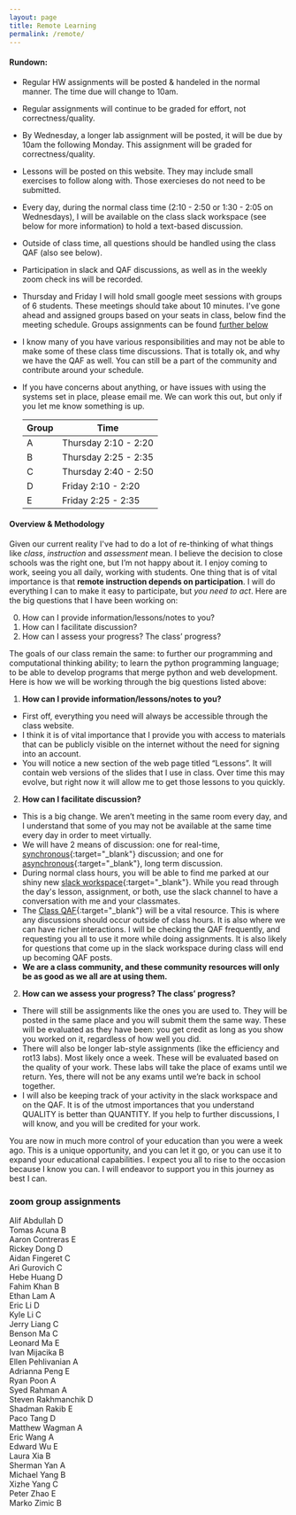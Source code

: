```yaml
---
layout: page
title: Remote Learning
permalink: /remote/
---
```


#### Rundown:
* Regular HW assignments will be posted & handeled in the normal manner. The time due will change to 10am.
* Regular assignments will continue to be graded for effort, not correctness/quality.
* By Wednesday, a longer lab assignment will be posted, it will be due by 10am the following Monday. This assignment will be graded for correctness/quality.
* Lessons will be posted on this website. They may include small exercises to follow along with. Those exercieses do not need to be submitted.
* Every day, during the normal class time (2:10 - 2:50 or 1:30 - 2:05 on Wednesdays), I will be available on the class slack workspace (see below for more information) to hold a text-based discussion.
* Outside of class time, all questions should be handled using the class QAF (also see below).
* Participation in slack and QAF discussions, as well as in the weekly zoom check ins will be recorded.
* Thursday and Friday I will hold small google meet sessions with groups of 6 students. These meetings should take about 10 minutes. I've gone ahead and assigned groups based on your seats in class, below find the meeting schedule. Groups assignments can be found [further below](#zoom-group-assignments)
* I know many of you have various responsibilities and may not be able to make some of these class time discussions. That is totally ok, and why we have the QAF as well. You can still be a part of the community and contribute around your schedule.
* If you have concerns about anything, or have issues with using the systems set in place, please email me. We can work this out, but only if you let me know something is up.

  | Group | Time                 |
  | ----- | -------------        |
  | A     | Thursday 2:10 - 2:20 |
  | B     | Thursday 2:25 - 2:35 |
  | C     | Thursday 2:40 - 2:50 |
  | D     | Friday   2:10 - 2:20 |
  | E     | Friday   2:25 - 2:35 |


#### Overview & Methodology

Given our current reality I've had to do a lot of re-thinking of what things like _class_, _instruction_ and _assessment_ mean. I believe the decision to close schools was the right one, but I’m not happy about it. I enjoy coming to work, seeing you all daily, working with students. One thing that is of vital importance is that __remote instruction depends on participation__. I will do everything I can to make it easy to participate, but _you need to act_. Here are the big questions that I have been working on:

  0. How can I provide information/lessons/notes to you?
  1. How can I facilitate discussion?
  2. How can I assess your progress? The class’ progress?

The goals of our class remain the same: to further our programming and computational thinking ability; to learn the python programming language; to be able to develop programs that merge python and web development. Here is how we will be working through the big questions listed above:


  1. __How can I provide information/lessons/notes to you?__
   * First off, everything you need will always be accessible through the class website.
   * I think it is of vital importance that I provide you with access to materials that can be publicly visible on the internet without the need for signing into an account.
   * You will notice a new section of the web page titled “Lessons”. It will contain web versions of the slides that I use in class. Over time this may evolve, but right now it will allow me to get those lessons to you quickly.

  2. __How can I facilitate discussion?__
   * This is a big change. We aren’t meeting in the same room every day, and I understand that some of you may not be available at the same time every day in order to meet virtually.
   * We will have 2 means of discussion: one for real-time, [synchronous](https://en.wiktionary.org/wiki/synchronous){:target="_blank"} discussion; and one for [asynchronous](https://en.wiktionary.org/wiki/asynchronous){:target="_blank"}, long term discussion.
   * During normal class hours, you will be able to find me parked at our shiny new [slack workspace](https://introcs-dw.slack.com/){:target="_blank"}. While you read through the day's lesson, assignment, or both, use the slack channel to have a conversation with me and your classmates.
   * The [Class QAF](https://groups.google.com/a/stuy.edu/forum/#!forum/dw-intro2-qaf){:target="_blank"} will be a vital resource. This is where any discussions should occur outside of class hours. It is also where we can have richer interactions. I will be checking the QAF frequently, and requesting you all to use it more while doing assignments. It is also likely for questions that come up in the slack workspace during class will end up becoming QAF posts.
   * __We are a class community, and these community resources will only be as good as we all are at using them.__

  2. __How can we assess your progress? The class’ progress?__
   * There will still be assignments like the ones you are used to. They will be posted in the same place and you will submit them the same way. These will be evaluated as they have been: you get credit as long as you show you worked on it, regardless of how well you did.
   * There will also be longer lab-style assignments (like the efficiency and rot13 labs). Most likely once a week. These will be evaluated based on the quality of your work. These labs will take the place of exams until we return. Yes, there will not be any exams until we’re back in school together.
   * I will also be keeping track of your activity in the slack workspace and on the QAF. It is of the utmost importances that you understand QUALITY is better than QUANTITY. If you help to further discussions, I will know, and you will be credited for your work.

You are now in much more control of your education than you were a week ago. This is a unique opportunity, and you can let it go, or you can use it to expand your educational capabilities. I expect you all to rise to the occasion because I know you can. I will endeavor to support you in this journey as best I can.



### zoom group assignments
Alif    Abdullah    D<br>
Tomas   Acuna   B<br>
Aaron   Contreras   E<br>
Rickey  Dong    D<br>
Aidan   Fingeret    C<br>
Ari Gurovich    C<br>
Hebe    Huang   D<br>
Fahim   Khan    B<br>
Ethan   Lam A<br>
Eric    Li  D<br>
Kyle    Li  C<br>
Jerry   Liang   C<br>
Benson  Ma  C<br>
Leonard Ma  E<br>
Ivan    Mijacika   B<br>
Ellen   Pehlivanian A<br>
Adrianna    Peng    E<br>
Ryan    Poon    A<br>
Syed    Rahman  A<br>
Steven  Rakhmanchik D<br>
Shadman Rakib   E<br>
Paco    Tang    D<br>
Matthew Wagman  A<br>
Eric    Wang    A<br>
Edward  Wu  E<br>
Laura   Xia B<br>
Sherman Yan A<br>
Michael Yang    B<br>
Xizhe   Yang    C<br>
Peter   Zhao    E<br>
Marko   Zimic   B<br>
